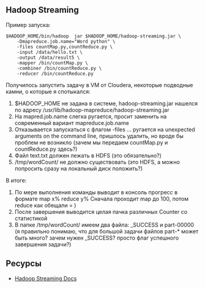 ## Hadoop Streaming

Пример запуска:

```shell script
$HADOOP_HOME/bin/hadoop  jar $HADOOP_HOME/hadoop-streaming.jar \
    -Dmapreduce.job.name="Word python" \
    -files countMap.py,countReduce.py \
    -input /data/hello.txt \
    -output /data/result5 \
    -mapper /bin/countMap.py \
    -combiner /bin/countReduce.py \
    -reducer /bin/countReduce.py
```

Получилось запустить задачу в VM от Cloudera, некоторые подводные камни, о которые я спотыкался:

1. $HADOOP_HOME не задана в системе, hadoop-streaming.jar нашелся по адресу /usr/lib/hadoop-mapreduce/hadoop-streaming.jar
2. На mapred.job.name слегка ругается, просит заменить на современный вариант mapreduce.job.name
3. Отказывается запускаться с флагом -files ... ругается на unexpected arguments on the command line, пришлось удалить, но вроде бы проблем не возникло (зачем мы передаем countMap.py и countReduce.py здесь?)
4. Файл text.txt должен лежать в HDFS (это обязательно?)
5. /tmp/wordCount/ не должно существовать (это HDFS, а можно попросить сразу на локальный диск положить?)

В итоге:

1. По мере выполнения команды выводит в консоль прогресс в формате map x% reduce y% ﻿Сначала проходит map до 100, потом reduce как обещали = )
2. После завершения выводится целая пачка различных Counter со статистикой
3. В папке /tmp/wordCount/ имеем два файла: _SUCCESS и part-00000 (я правильно понимаю, что для большой задачи файлов part-* может быть много? 
зачем нужен _SUCCESS? просто флаг успешного завершения задачи?)

## Ресурсы

+ [Hadoop Streaming Docs](https://hadoop.apache.org/docs/r1.2.1/streaming.html)
